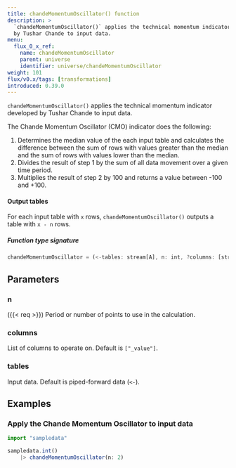 ```yaml
---
title: chandeMomentumOscillator() function
description: >
  `chandeMomentumOscillator()` applies the technical momentum indicator developed
  by Tushar Chande to input data.
menu:
  flux_0_x_ref:
    name: chandeMomentumOscillator
    parent: universe
    identifier: universe/chandeMomentumOscillator
weight: 101
flux/v0.x/tags: [transformations]
introduced: 0.39.0
---
```


<!------------------------------------------------------------------------------

IMPORTANT: This page was generated from comments in the Flux source code. Any
edits made directly to this page will be overwritten the next time the
documentation is generated. 

To make updates to this documentation, update the function comments above the
function definition in the Flux source code:

https://github.com/influxdata/flux/blob/master/stdlib/universe/universe.flux#L80-L83

Contributing to Flux: https://github.com/influxdata/flux#contributing
Fluxdoc syntax: https://github.com/influxdata/flux/blob/master/docs/fluxdoc.md

------------------------------------------------------------------------------->

`chandeMomentumOscillator()` applies the technical momentum indicator developed
by Tushar Chande to input data.

The Chande Momentum Oscillator (CMO) indicator does the following:

1. Determines the median value of the each input table and calculates the
   difference between the sum of rows with values greater than the median
   and the sum of rows with values lower than the median.
2. Divides the result of step 1 by the sum of all data movement over a given
   time period.
3. Multiplies the result of step 2 by 100 and returns a value between -100 and +100.

#### Output tables
For each input table with `x` rows, `chandeMomentumOscillator()` outputs a
table with `x - n` rows.

##### Function type signature

```js
chandeMomentumOscillator = (<-tables: stream[A], n: int, ?columns: [string]) => stream[B] where A: Record, B: Record
```

## Parameters

### n
({{< req >}})
Period or number of points to use in the calculation.



### columns

List of columns to operate on. Default is `["_value"]`.



### tables

Input data. Default is piped-forward data (`<-`).




## Examples

### Apply the Chande Momentum Oscillator to input data

```js
import "sampledata"

sampledata.int()
    |> chandeMomentumOscillator(n: 2)
```

